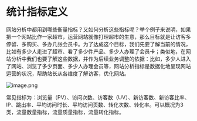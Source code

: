 # 统计指标定义

网站分析中都用到哪些衡量指标？又如何分析这些指标呢？举个例子来说明，如果把一个网站比作一家超市，运营网站就像打理超市的生意，那么目标就是让访客多停留、多购买、多办几张会员卡。为了达成这个目标，我们先要了解当前的情况，比如有多少人走进了超市、看了多少件产品、多少人办理了会员卡；类似地，在网站分析中我们也要了解这些数据，并作为后续业务调整的依据：比如，多少人进入了网站、浏览了多少页面、多少人办理会员等，网站分析指标是数据化地呈现网站运营的状况，帮助站长从各维度了解访客，优化网站。

![image.png](https://upload-images.jianshu.io/upload_images/11485868-d4c3a5d4b7c29b37.png?imageMogr2/auto-orient/strip%7CimageView2/2/w/1240)

常见指标为：浏览量（PV）、访问次数、访客数（UV）、新访客数、新访客比率、IP、跳出率、平均访问时长、平均访问页数、转化次数、转化率。可以概况为3类，流量数量指标，流量质量指标，流量转化指标。

